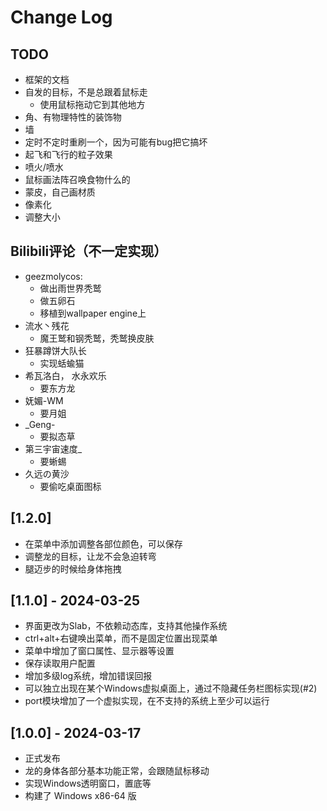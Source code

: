 # Change Log

## TODO

- 框架的文档
- 自发的目标，不是总跟着鼠标走
  - 使用鼠标拖动它到其他地方
- 角、有物理特性的装饰物
- 墙
- 定时不定时重刷一个，因为可能有bug把它搞坏
- 起飞和飞行的粒子效果
- 喷火/喷水
- 鼠标画法阵召唤食物什么的
- 蒙皮，自己画材质
- 像素化
- 调整大小

## Bilibili评论（不一定实现）

- geezmolycos:
  - 做出雨世界秃鹫
  - 做五卵石
  - 移植到wallpaper engine上
- 流水丶残花
  - 魔王鹫和钢秃鹫，秃鹫换皮肤
- 狂暴蹲饼大队长
  - 实现蛞蝓猫
- 希瓦洛白， 水永欢乐
  - 要东方龙
- 妩媚-WM
  - 要月姐
- _Geng-
  - 要拟态草
- 第三宇宙速度_
  - 要蜥蜴
- 久远の黄沙
  - 要偷吃桌面图标

## [1.2.0]

- 在菜单中添加调整各部位颜色，可以保存
- 调整龙的目标，让龙不会急迫转弯
- 腿迈步的时候给身体拖拽

## [1.1.0] - 2024-03-25

- 界面更改为Slab，不依赖动态库，支持其他操作系统
- ctrl+alt+右键唤出菜单，而不是固定位置出现菜单
- 菜单中增加了窗口属性、显示器等设置
- 保存读取用户配置
- 增加多级log系统，增加错误回报
- 可以独立出现在某个Windows虚拟桌面上，通过不隐藏任务栏图标实现(#2)
- port模块增加了一个虚拟实现，在不支持的系统上至少可以运行

## [1.0.0] - 2024-03-17

- 正式发布
- 龙的身体各部分基本功能正常，会跟随鼠标移动
- 实现Windows透明窗口，置底等
- 构建了 Windows x86-64 版

